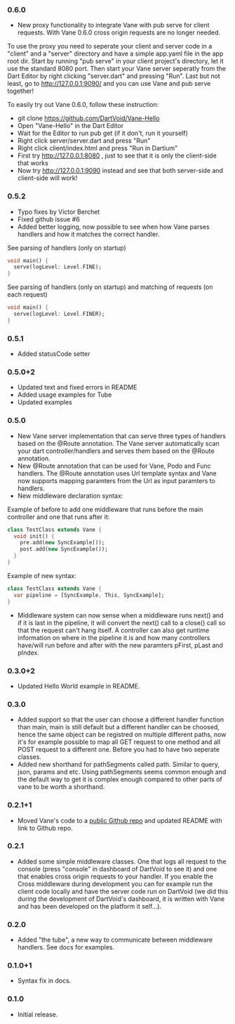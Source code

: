
### 0.6.0

* New proxy functionality to integrate Vane with pub serve for client requests.
  With Vane 0.6.0 cross origin requests are no longer needed.
  
To use the proxy you need to seperate your client and server code in a "client" 
and a "server" directory and have a simple app.yaml file in the app root dir. 
Start by running "pub serve" in your client project's directory, let it use the 
standard 8080 port. Then start your Vane server seperatly from the Dart Editor
by right clicking "server.dart" and pressing "Run". Last but not least, go to
http://127.0.0.1:9090/ and you can use Vane and pub serve together!

To easily try out Vane 0.6.0, follow these instruction:

* git clone https://github.com/DartVoid/Vane-Hello
* Open "Vane-Hello" in the Dart Editor 
* Wait for the Editor to run pub get (if it don't, run it yourself)
* Right click server/server.dart and press "Run"
* Right click client/index.html and press "Run in Dartium"
* First try http://127.0.0.1:8080 , just to see that it is only the client-side that works
* Now try http://127.0.0.1:9090 instead and see that both server-side and client-side will work! 

### 0.5.2

* Typo fixes by Victor Berchet
* Fixed github issue #6
* Added better logging, now possible to see when how Vane parses handlers and 
  how it matches the correct handler. 
  
See parsing of handlers (only on startup)
```dart
void main() {
  serve(logLevel: Level.FINE);
}

```

See parsing of handlers (only on startup) and matching of requests (on each request) 
```dart
void main() {
  serve(logLevel: Level.FINER);
}
```

### 0.5.1

* Added statusCode setter

### 0.5.0+2

* Updated text and fixed errors in README
* Added usage examples for Tube
* Updated examples

### 0.5.0

* New Vane server implementation that can serve three types of handlers based on the @Route annotation.
  The Vane server automatically scan your dart controller/handlers and serves them based on the @Route
  annotation.
* New @Route annotation that can be used for Vane, Podo and Func handlers. The @Route annotation uses 
  Url template syntax and Vane now supports mapping paramters from the Url as input paramters to handlers.
* New middleware declaration syntax:

Example of before to add one middleware that runs before the main controller and one that runs after it:
```dart
class TestClass extends Vane {
  void init() {
    pre.add(new SyncExample());
    post.add(new SyncExample());
  }
}
```

Example of new syntax:
```dart
class TestClass extends Vane {
  var pipeline = [SyncExample, This, SyncExample];
}
```
* Middleware system can now sense when a middleware runs next() and if it is last in the pipeline, 
  it will convert the next() call to a close() call so that the request can't hang itself. A controller
  can also get runtime information on where in the pipeline it is and how many controllers have/will run 
  before and after with the new paramters pFirst, pLast and pIndex.

### 0.3.0+2

* Updated Hello World example in README.

### 0.3.0

* Added support so that the user can choose a different handler function than main, main is still default but a different handler can be choosed, hence the same object can be registred on multiple different paths, now it's for example possible to map all GET request to one method and all POST request to a different one. Before you had to have two seperate classes.
* Added new shorthand for pathSegments called path. Similar to query, json, params and etc. Using pathSegments seems common enough and the default way to get it is complex enough compared to other parts of vane to be worth a shorthand.

### 0.2.1+1

* Moved Vane's code to a [public Github repo](https://github.com/DartVoid/Vane) 
  and updated README with link to Github repo.

### 0.2.1

* Added some simple middleware classes. One that logs all request to the 
  console (press "console" in dashboard of DartVoid to see it) and one that 
  enables cross origin requests to your handler. If you enable the Cross 
  middleware during development you can for example run the client code locally 
  and have the server code run on DartVoid (we did this during the development
  of DartVoid's dashboard, it is written with Vane and has been developed on 
  the platform it self...). 

### 0.2.0

* Added "the tube", a new way to communicate between middleware handlers. See 
  docs for examples.

### 0.1.0+1

* Syntax fix in docs.

### 0.1.0

* Initial release.

